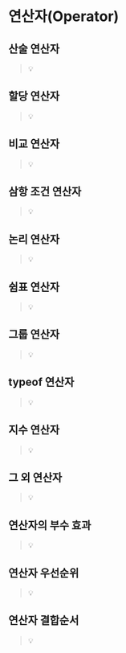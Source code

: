 # 연산자(Operator)

## 산술 연산자

> 💡 

## 할당 연산자

> 💡 

## 비교 연산자

> 💡 

## 삼항 조건 연산자

> 💡 

## 논리 연산자

> 💡 

## 쉼표 연산자

> 💡 

## 그룹 연산자

> 💡 

## typeof 연산자

> 💡 

## 지수 연산자

> 💡 

## 그 외 연산자

> 💡 

## 연산자의 부수 효과

> 💡 

## 연산자 우선순위

> 💡 

## 연산자 결합순서

> 💡 



